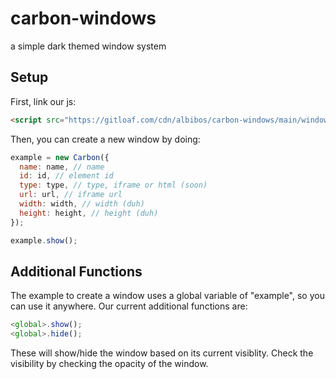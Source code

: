 # carbon-windows
a simple dark themed window system

## Setup
First, link our js:
```html
<script src="https://gitloaf.com/cdn/albibos/carbon-windows/main/window.min.js"></script>
```

Then, you can create a  new window by doing:
```js
example = new Carbon({
  name: name, // name
  id: id, // element id
  type: type, // type, iframe or html (soon)
  url: url, // iframe url
  width: width, // width (duh)
  height: height, // height (duh)
});

example.show();
```

## Additional Functions
The example to create a window uses a global variable of "example", so you can use it anywhere.
Our current additional functions are:
```js
<global>.show();
<global>.hide();
```
These will show/hide the window based on its current visiblity. Check the visibility by checking the opacity of the window.
